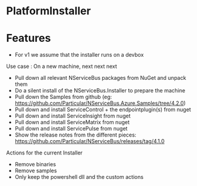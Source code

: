 PlatformInstaller
=================


# Features

* For v1 we assume that the installer runs on a devbox

Use case : On a new machine, next next next

* Pull down all relevant NServiceBus packages from NuGet and unpack them
* Do a silent install of the NServiceBus.Installer to prepare the machine
* Pull down the Samples from github (eg: https://github.com/Particular/NServiceBus.Azure.Samples/tree/4.2.0)
* Pull down and install ServiceControl + the endpointplugin(s) from nuget
* Pull down and install ServiceInsight from nuget
* Pull down and install ServiceMatrix from nuget
* Pull down and install ServicePulse from nuget
* Show the release notes from the different pieces: https://github.com/Particular/NServiceBus/releases/tag/4.1.0

Actions for the current Installer

* Remove binaries
* Remove samples
* Only keep the powershell dll and the custom actions

